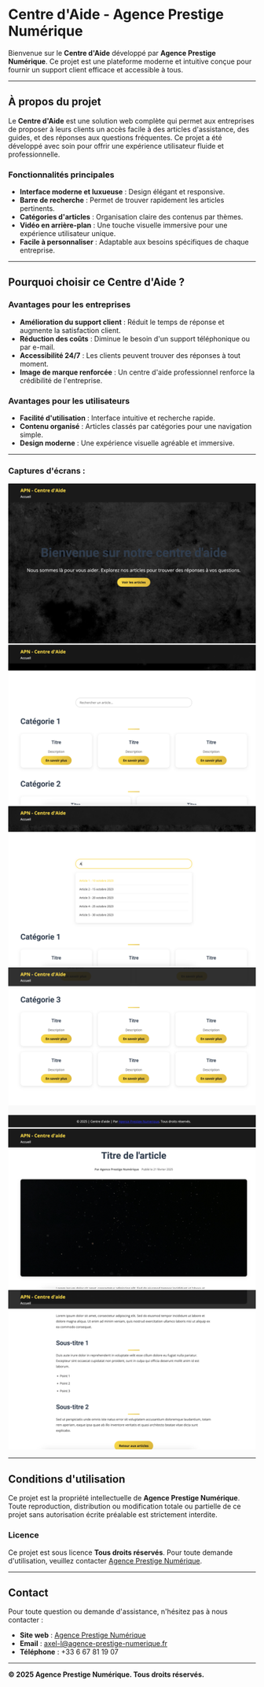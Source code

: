 # **Centre d'Aide - Agence Prestige Numérique**

Bienvenue sur le **Centre d'Aide** développé par **Agence Prestige Numérique**. Ce projet est une plateforme moderne et intuitive conçue pour fournir un support client efficace et accessible à tous.

---

## **À propos du projet**

Le **Centre d'Aide** est une solution web complète qui permet aux entreprises de proposer à leurs clients un accès facile à des articles d'assistance, des guides, et des réponses aux questions fréquentes. Ce projet a été développé avec soin pour offrir une expérience utilisateur fluide et professionnelle.

### **Fonctionnalités principales**
- **Interface moderne et luxueuse** : Design élégant et responsive.
- **Barre de recherche** : Permet de trouver rapidement les articles pertinents.
- **Catégories d'articles** : Organisation claire des contenus par thèmes.
- **Vidéo en arrière-plan** : Une touche visuelle immersive pour une expérience utilisateur unique.
- **Facile à personnaliser** : Adaptable aux besoins spécifiques de chaque entreprise.

---

## **Pourquoi choisir ce Centre d'Aide ?**

### **Avantages pour les entreprises**
- **Amélioration du support client** : Réduit le temps de réponse et augmente la satisfaction client.
- **Réduction des coûts** : Diminue le besoin d'un support téléphonique ou par e-mail.
- **Accessibilité 24/7** : Les clients peuvent trouver des réponses à tout moment.
- **Image de marque renforcée** : Un centre d'aide professionnel renforce la crédibilité de l'entreprise.

### **Avantages pour les utilisateurs**
- **Facilité d'utilisation** : Interface intuitive et recherche rapide.
- **Contenu organisé** : Articles classés par catégories pour une navigation simple.
- **Design moderne** : Une expérience visuelle agréable et immersive.

---
### **Captures d'écrans :**
![Capture d'écran du Centre d'Aide](./img/1.png)
![Capture d'écran du Centre d'Aide](./img/2.png)
![Capture d'écran du Centre d'Aide](./img/3.png)
![Capture d'écran du Centre d'Aide](./img/4.png)
![Capture d'écran du Centre d'Aide](./img/5.png)
![Capture d'écran du Centre d'Aide](./img/6.png)


---

## **Conditions d'utilisation**

Ce projet est la propriété intellectuelle de **Agence Prestige Numérique**. Toute reproduction, distribution ou modification totale ou partielle de ce projet sans autorisation écrite préalable est strictement interdite.

### **Licence**
Ce projet est sous licence **Tous droits réservés**. Pour toute demande d'utilisation, veuillez contacter [Agence Prestige Numérique](https://agence-prestige-numerique.fr/).

---

## **Contact**

Pour toute question ou demande d'assistance, n'hésitez pas à nous contacter :
- **Site web** : [Agence Prestige Numérique](https://agence-prestige-numerique.fr/)
- **Email** : axel-l@agence-prestige-numerique.fr
- **Téléphone** : +33 6 67 81 19 07

---

**© 2025 Agence Prestige Numérique. Tous droits réservés.**